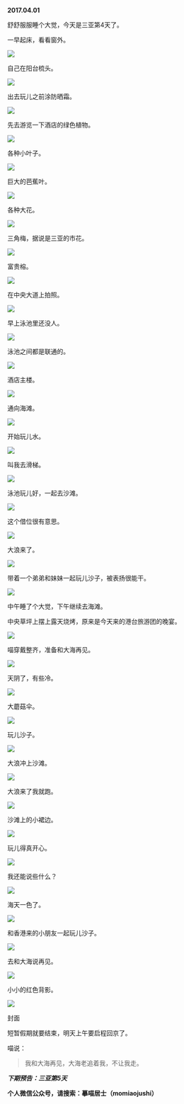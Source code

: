 
          
            
**2017.04.01**

舒舒服服睡个大觉，今天是三亚第4天了。

一早起床，看看窗外。




![](//upload-images.jianshu.io/upload_images/51001-274c99b957a23b4e.jpg)




自己在阳台梳头。




![](//upload-images.jianshu.io/upload_images/51001-19e77f8a734c8573.jpg)




出去玩儿之前涂防晒霜。




![](//upload-images.jianshu.io/upload_images/51001-6fe4d8bb3169401f.jpg)




先去游览一下酒店的绿色植物。




![](//upload-images.jianshu.io/upload_images/51001-a6c1ab7897a85479.jpg)




各种小叶子。




![](//upload-images.jianshu.io/upload_images/51001-a045b32cbeeb30bb.jpg)




巨大的芭蕉叶。




![](//upload-images.jianshu.io/upload_images/51001-086c77e578c8cef2.jpg)




各种大花。




![](//upload-images.jianshu.io/upload_images/51001-ed65e472dc746b2f.jpg)




三角梅，据说是三亚的市花。




![](//upload-images.jianshu.io/upload_images/51001-29302c0c661d51ef.jpg)




富贵榕。




![](//upload-images.jianshu.io/upload_images/51001-09093a22eec8612b.jpg)




在中央大道上拍照。




![](//upload-images.jianshu.io/upload_images/51001-1e66fad96a7f0b5e.jpg)




早上泳池里还没人。




![](//upload-images.jianshu.io/upload_images/51001-ee8cef610135dcc1.jpg)




泳池之间都是联通的。




![](//upload-images.jianshu.io/upload_images/51001-179f7096ff460533.jpg)




酒店主楼。




![](//upload-images.jianshu.io/upload_images/51001-69564c619cbc9035.jpg)




通向海滩。




![](//upload-images.jianshu.io/upload_images/51001-b04e85fa569e189e.jpg)




开始玩儿水。




![](//upload-images.jianshu.io/upload_images/51001-110a6d4ab4cef233.jpg)




叫我去滑梯。




![](//upload-images.jianshu.io/upload_images/51001-80ff1fb84a613678.jpg)




泳池玩儿好，一起去沙滩。




![](//upload-images.jianshu.io/upload_images/51001-ecf33711ee54beb8.jpg)




这个借位很有意思。




![](//upload-images.jianshu.io/upload_images/51001-f59b9bc94098dcc3.jpg)




大浪来了。




![](//upload-images.jianshu.io/upload_images/51001-e444ce812bde41fd.jpg)




带着一个弟弟和妹妹一起玩儿沙子，被表扬很能干。




![](//upload-images.jianshu.io/upload_images/51001-f8b4c07f9219dda9.jpg)




中午睡了个大觉，下午继续去海滩。

中央草坪上摆上露天烧烤，原来是今天来的港台旅游团的晚宴。




![](//upload-images.jianshu.io/upload_images/51001-0c21d158b2756336.jpg)




喵穿戴整齐，准备和大海再见。




![](//upload-images.jianshu.io/upload_images/51001-a637af0505593a21.jpg)




天阴了，有些冷。




![](//upload-images.jianshu.io/upload_images/51001-24b1814bf814184e.jpg)




大蘑菇伞。




![](//upload-images.jianshu.io/upload_images/51001-c7364a478d76123e.jpg)




玩儿沙子。




![](//upload-images.jianshu.io/upload_images/51001-9e9002ec2cb88d42.jpg)




大浪冲上沙滩。




![](//upload-images.jianshu.io/upload_images/51001-16137c6a7fae6932.jpg)




大浪来了我就跑。




![](//upload-images.jianshu.io/upload_images/51001-8c96ae15635f77ed.jpg)




沙滩上的小裙边。




![](//upload-images.jianshu.io/upload_images/51001-35c346595713e9ef.jpg)




玩儿得真开心。




![](//upload-images.jianshu.io/upload_images/51001-1fcfa37c72919da5.jpg)




我还能说些什么？




![](//upload-images.jianshu.io/upload_images/51001-f158159bd3b67083.jpg)




海天一色了。




![](//upload-images.jianshu.io/upload_images/51001-a41f1f213e2e17da.jpg)




和香港来的小朋友一起玩儿沙子。




![](//upload-images.jianshu.io/upload_images/51001-e27b82a9f41ac753.jpg)




去和大海说再见。




![](//upload-images.jianshu.io/upload_images/51001-bdc0cf80a3aaeebd.jpg)




小小的红色背影。




![](//upload-images.jianshu.io/upload_images/51001-8a3fd8fdd4dca88f.jpg)

封面


短暂假期就要结束，明天上午要启程回京了。

喵说：
>我和大海再见，大海老追着我，不让我走。




***下期预告：三亚第5天***


**个人微信公众号，请搜索：摹喵居士（momiaojushi）**

          
        